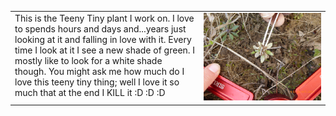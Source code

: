 <table>
  <tr><td width="60%" valign="top" align="left">
      This is the Teeny Tiny plant I work on. I love to spends hours and days and...years just looking at it and falling in love with it.
    Every time I look at it I see a new shade of green. I mostly like to look for a white shade though. 
You might ask me how much do I love this teeny tiny thing; well I love it so much that at the end I KILL it :D :D :D
</td>
    <td width="40%" valign="top" style="border: none;">
      <img style="float: center;" width="100%" src="../assets/images/Gautam_Hpa_infectedPlant.png" alt="<i> H. arabidopsidis</i>  infected <i>A. thaliana</i>"/>
    </td>
  </tr>
</table> 
